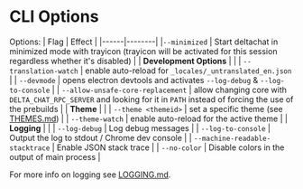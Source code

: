 # CLI Options

Options:
| Flag | Effect |
|------|--------|
|`--minimized` | Start deltachat in minimized mode with trayicon (trayicon will be activated for this session regardless whether it's disabled) |
| **Development Options** | |
| `--translation-watch` | enable auto-reload for `_locales/_untranslated_en.json` |
| `--devmode` | opens electron devtools and activates `--log-debug` & `--log-to-console` |
| `--allow-unsafe-core-replacement` | allow changing core with `DELTA_CHAT_RPC_SERVER` and looking for it in `PATH` instead of forcing the use of the prebuilds |
| **Theme** | |
| `--theme <themeid>` | set a specific theme (see [THEMES.md](./THEMES.md)) |
| `--theme-watch` | enable auto-reload for the active theme |
| **Logging** | |
| `--log-debug` | Log debug messages |
| `--log-to-console` | Output the log to stdout / Chrome dev console |
| `--machine-readable-stacktrace` | Enable JSON stack trace |
| `--no-color` | Disable colors in the output of main process |

For more info on logging see [LOGGING.md](./LOGGING.md).